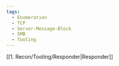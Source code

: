 ```yaml
---
tags:
  - Enumeration
  - TCP
  - Server-Message-Block
  - SMB
  - Tooling
---
```

[[1. Recon/Tooling/Responder|Responder]]
